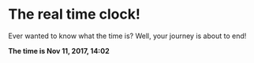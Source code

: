 # The real time clock!

Ever wanted to know what the time is? Well, your journey is about to end!

**The time is Nov 11, 2017, 14:02**